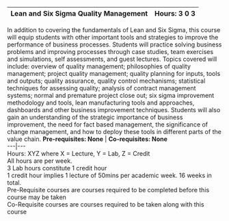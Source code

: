 **Lean and Six Sigma Quality Management** | **Hours: 3 0 3**  
---|---  
In addition to covering the fundamentals of Lean and Six Sigma, this course will equip students with other important tools and strategies to improve the performance of business processes. Students will practice solving business problems and improving processes through case studies, team exercises and simulations, self assessments, and guest lectures. Topics covered will include: overview of quality management; philosophies of quality management; project quality management; quality planning for inputs, tools and outputs; quality assurance, quality control mechanisms; statistical techniques for assessing quality; analysis of contract management systems; normal and premature project close out; six sigma improvement methodology and tools, lean manufacturing tools and approaches, dashboards and other business improvement techniques. Students will also gain an understanding of the strategic importance of business improvement, the need for fact based management, the significance of change management, and how to deploy these tools in different parts of the value chain.
**Pre-requisites: None** | **Co-requisites: None**  
---|---  
Hours: XYZ where X = Lecture, Y = Lab, Z = Credit  
All hours are per week.  
3 Lab hours constitute 1 credit hour  
1 credit hour implies 1 lecture of 50mins per academic week. 16 weeks in total.  
Pre-Requisite courses are courses required to be completed before this course may be taken  
Co-Requisite courses are courses required to be taken along with this course
